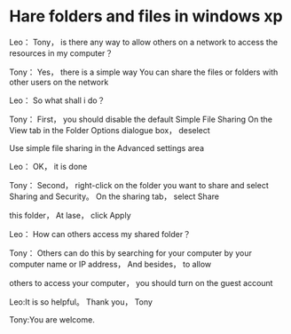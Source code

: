 # Hare folders and files in windows xp

Leo： Tony， is there any way to allow others on a network to access the resources in my computer？

Tony： Yes， there is a simple way You can share the files or folders with other users on the network

Leo： So what shall i do？

Tony： First， you should disable the default Simple File Sharing On the View tab in the Folder Options dialogue box， deselect

Use simple file sharing in the Advanced settings area

Leo： OK， it is done

Tony： Second， right-click on the folder you want to share and select Sharing and Security。 On the sharing tab， select Share

this folder， At lase， click Apply

Leo： How can others access my shared folder？

Tony： Others can do this by searching for your computer by your computer name or IP address， And besides， to allow

others to access your computer， you should turn on the guest account

Leo:It is so helpful。 Thank you， Tony

Tony:You are welcome.